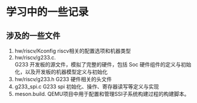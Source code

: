 # 学习中的一些记录

## 涉及的一些文件
1. hw/riscv/Kconfig      riscv相关的配置选项和机器类型
2. hw/riscv/g233.c.      
G233 开发板的源文件，模拟了完整的硬件，包括 Soc 硬件组件的定义与初始化，以及开发板的机器模型定义与初始化 
3. hw/riscv/g233.h        G233 硬件相关的头文件 
4. g233_spi.c             G233 spi 初始化、操作、寄存器读写等定义与实现
5. meson.build.           QEMU项目中用于配置和管理SSI子系统构建过程的构建脚本。